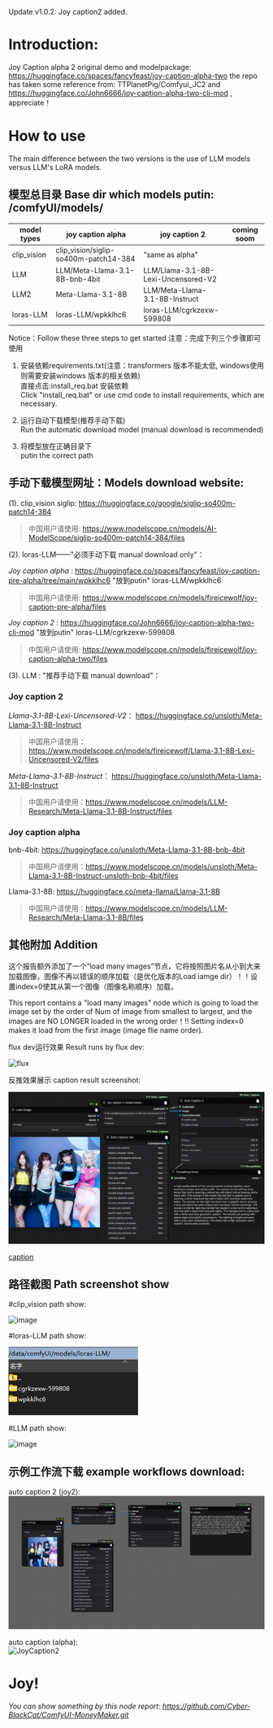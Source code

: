 Update v1.0.2: Joy caption2 added.
# Introduction:
Joy Caption alpha 2 original demo and modelpackage:
https://huggingface.co/spaces/fancyfeast/joy-caption-alpha-two
the repo has taken some reference from: TTPlanetPig/Comfyui_JC2 and https://huggingface.co/John6666/joy-caption-alpha-two-cli-mod , appreciate！

# How to use

The main difference between the two versions is the use of LLM models versus LLM's LoRA models.

## 模型总目录 Base dir which models putin:  /comfyUI/models/ 

model types|    joy caption alpha                |          joy caption 2            |  coming soom  |            
-----------| ----------------------------------- | --------------------------------- | ------------- | 
clip_vision|clip_vision/siglip-so400m-patch14-384|         "same as alpha"           |               |  
LLM        |     LLM/Meta-Llama-3.1-8B-bnb-4bit  |LLM/Llama-3.1-8B-Lexi-Uncensored-V2|               |  
LLM2       |         Meta-Llama-3.1-8B           |  LLM/Meta-Llama-3.1-8B-Instruct   |               |  
  loras-LLM|      loras-LLM/wpkklhc6             | loras-LLM/cgrkzexw-599808         |               | 


Notice：Follow these three steps to get started
注意：完成下列三个步骤即可使用

1. 安装依赖requirements.txt(注意：transformers 版本不能太低, windows使用则需要安装windows 版本的相关依赖)    
   直接点击:install_req.bat 安装依赖  
   Click "install_req.bat" or use cmd code to install requirements, which are necessary. 

2. 运行自动下载模型(推荐手动下载)    
   Run the automatic download model (manual download is recommended)   

3. 将模型放在正确目录下    
    putin the correct path    
     
## 手动下载模型网址：Models download website:
(1). clip_vision
siglip:  https://huggingface.co/google/siglip-so400m-patch14-384   
>中国用户请使用: https://www.modelscope.cn/models/AI-ModelScope/siglip-so400m-patch14-384/files  

(2). loras-LLM——"必须手动下载 manual download only"：  

  *Joy caption alpha* : https://huggingface.co/spaces/fancyfeast/joy-caption-pre-alpha/tree/main/wpkklhc6  "放到putin" loras-LLM/wpkklhc6  
  >中国用户请使用: https://www.modelscope.cn/models/fireicewolf/joy-caption-pre-alpha/files  

  *Joy caption 2*  : https://huggingface.co/John6666/joy-caption-alpha-two-cli-mod    "放到putin"  loras-LLM/cgrkzexw-599808  
  >中国用户请使用: https://www.modelscope.cn/models/fireicewolf/joy-caption-alpha-two/files  

(3). LLM : "推荐手动下载 manual download"：   

### **Joy caption 2**  
*Llama-3.1-8B-Lexi-Uncensored-V2*： https://huggingface.co/unsloth/Meta-Llama-3.1-8B-Instruct  
>中国用户请使用：https://www.modelscope.cn/models/fireicewolf/Llama-3.1-8B-Lexi-Uncensored-V2/files    

*Meta-Llama-3.1-8B-Instruct*： https://huggingface.co/unsloth/Meta-Llama-3.1-8B-Instruct   
>中国用户请使用：https://www.modelscope.cn/models/LLM-Research/Meta-Llama-3.1-8B-Instruct/files    
    
### **Joy caption alpha**   
bnb-4bit: https://huggingface.co/unsloth/Meta-Llama-3.1-8B-bnb-4bit   
>中国用户请使用：https://www.modelscope.cn/models/unsloth/Meta-Llama-3.1-8B-Instruct-unsloth-bnb-4bit/files   
  
Llama-3.1-8B: https://huggingface.co/meta-llama/Llama-3.1-8B   
>中国用户请使用：https://www.modelscope.cn/models/LLM-Research/Meta-Llama-3.1-8B/files    

## 其他附加 Addition  
这个报告额外添加了一个“load many images”节点，它将按照图片名从小到大来加载图像，图像不再以错误的顺序加载（是优化版本的Load iamge dir）！！设置index=0使其从第一个图像（图像名称顺序）加载。    

This report contains a "load many images" node which is going to load the image set by the order of Num of image from smallest to largest, and the images are NO LONGER loaded in the wrong order！!! Setting index=0 makes it load from the first image (image flie name order).    

flux dev运行效果 Result runs by flux dev:   

![flux](https://github.com/Cyber-BCat/ComfyUI_Auto_Caption/blob/main/workflow/show%20flux%20example.png)   

反推效果展示 caption result screenshot:    
  
![caption](workflow/captionscreenshot.png)      
  
[caption](workflow/autocaption2workflow.json)    

   

## 路径截图 Path screenshot show  
#clip_vision path show:   

![image](https://github.com/user-attachments/assets/db311cab-dcbc-454d-b76b-30ae1943de25)   

#loras-LLM path show:    

![loras](workflow/path-loras-LLM.png)  
   
#LLM path show:   

![image](https://github.com/user-attachments/assets/0f7c013c-c319-44ee-9f24-d32f94bf9869)   

  
## 示例工作流下载 example workflows download:  

auto caption 2 (joy2):   
![JoyCaption2](workflow/autocaption2workflow.png)  

auto caption (alpha):  
![JoyCaption2](autocaption2workflow.png)  

# Joy!  

*You can show something by this node report: https://github.com/Cyber-BlackCat/ComfyUI-MoneyMaker.git*     

